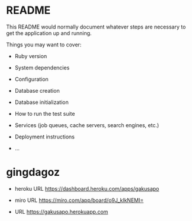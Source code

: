 # README

This README would normally document whatever steps are necessary to get the
application up and running.

Things you may want to cover:

* Ruby version

* System dependencies

* Configuration

* Database creation

* Database initialization

* How to run the test suite

* Services (job queues, cache servers, search engines, etc.)

* Deployment instructions

* ...
# gingdagoz

* heroku URL
<https://dashboard.heroku.com/apps/gakusapo>

* miro URL
<https://miro.com/app/board/o9J_klkNEMI=>

* URL
<https://gakusapo.herokuapp.com>
